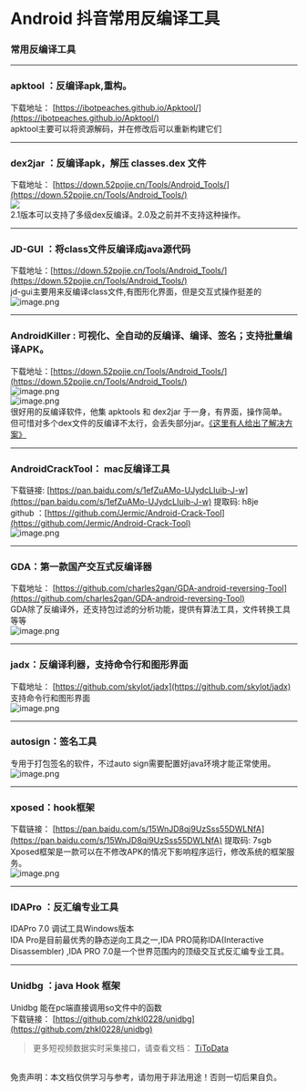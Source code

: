 # Android 抖音常用反编译工具


### 常用反编译工具

---


### apktool ：反编译apk,重构。
下载地址： [https://ibotpeaches.github.io/Apktool/](https://ibotpeaches.github.io/Apktool/)<br>apktool主要可以将资源解码，并在修改后可以重新构建它们

---


### dex2jar ：反编译apk，解压 classes.dex 文件
下载地址： [https://down.52pojie.cn/Tools/Android_Tools/](https://down.52pojie.cn/Tools/Android_Tools/)<br>![](https://cdn.nlark.com/yuque/0/2020/png/97322/1609168603134-fe4ffa0a-3641-4ed2-9f1d-e09ecb3e9cba.png#align=left&display=inline&height=110&margin=%5Bobject%20Object%5D&originHeight=110&originWidth=363&size=0&status=done&style=none&width=363)<br>2.1版本可以支持了多级dex反编译。2.0及之前并不支持这种操作。

---


### JD-GUI ：将class文件反编译成java源代码
下载地址：[https://down.52pojie.cn/Tools/Android_Tools/](https://down.52pojie.cn/Tools/Android_Tools/)<br>jd-gui主要用来反编译class文件,有图形化界面，但是交互式操作挺差的<br>![image.png](https://cdn.nlark.com/yuque/0/2020/png/97322/1609168657734-ff77fee1-28ea-4d67-9dce-eb857f3b3c82.png#align=left&display=inline&height=163&margin=%5Bobject%20Object%5D&name=image.png&originHeight=325&originWidth=547&size=25251&status=done&style=none&width=273.5)

---


### AndroidKiller : 可视化、全自动的反编译、编译、签名；支持批量编译APK。
下载地址：[https://down.52pojie.cn/Tools/Android_Tools/](https://down.52pojie.cn/Tools/Android_Tools/)<br>![image.png](https://cdn.nlark.com/yuque/0/2020/png/97322/1609168676261-73920f2b-5770-4eb5-a519-f49df7c89efe.png#align=left&display=inline&height=150&margin=%5Bobject%20Object%5D&name=image.png&originHeight=300&originWidth=500&size=329471&status=done&style=none&width=250)<br>![image.png](https://cdn.nlark.com/yuque/0/2020/png/97322/1609168687907-42de44f5-639d-4cb9-8fbb-1b698fb75f42.png#align=left&display=inline&height=318&margin=%5Bobject%20Object%5D&name=image.png&originHeight=635&originWidth=780&size=51136&status=done&style=none&width=390)<br>很好用的反编译软件，他集 apktools 和 dex2jar 于一身，有界面，操作简单。<br>但可惜对多个dex文件的反编译不太行，会丢失部分jar。[《这里有人给出了解决方案》](https://www.52pojie.cn/forum.php?mod=viewthread&tid=1078307&extra=page=1&filter=author&orderby=dateline&typeid=230)

---


### AndroidCrackTool： mac反编译工具
下载链接: [https://pan.baidu.com/s/1efZuAMo-UJydcLIuib-J-w](https://pan.baidu.com/s/1efZuAMo-UJydcLIuib-J-w) 提取码: h8je<br>github ：[https://github.com/Jermic/Android-Crack-Tool](https://github.com/Jermic/Android-Crack-Tool)<br>![image.png](https://cdn.nlark.com/yuque/0/2020/png/97322/1609168707506-aab2d125-185c-4785-8f29-96ddec77da47.png#align=left&display=inline&height=589&margin=%5Bobject%20Object%5D&name=image.png&originHeight=1178&originWidth=1078&size=300910&status=done&style=none&width=539)

---


### GDA：第一款国产交互式反编译器
下载地址： [https://github.com/charles2gan/GDA-android-reversing-Tool](https://github.com/charles2gan/GDA-android-reversing-Tool)<br>GDA除了反编译外，还支持包过滤的分析功能，提供有算法工具，文件转换工具等等<br>![image.png](https://cdn.nlark.com/yuque/0/2020/png/97322/1609168719939-0cfaf575-83db-4237-90f6-76e83d9604d6.png#align=left&display=inline&height=326&margin=%5Bobject%20Object%5D&name=image.png&originHeight=652&originWidth=1173&size=99387&status=done&style=none&width=586.5)

---


### jadx：反编译利器，支持命令行和图形界面
下载地址： [https://github.com/skylot/jadx](https://github.com/skylot/jadx)<br>支持命令行和图形界面<br>![image.png](https://cdn.nlark.com/yuque/0/2020/png/97322/1609168732744-54debcfa-56d1-4e64-99a5-c84809d4180f.png#align=left&display=inline&height=620&margin=%5Bobject%20Object%5D&name=image.png&originHeight=1240&originWidth=2058&size=193459&status=done&style=none&width=1029)

---


### autosign：签名工具
专用于打包签名的软件，不过auto sign需要配置好java环境才能正常使用。<br>![image.png](https://cdn.nlark.com/yuque/0/2020/png/97322/1609168743581-8108f512-7250-4ae7-a53e-fc04ae81a694.png#align=left&display=inline&height=240&margin=%5Bobject%20Object%5D&name=image.png&originHeight=480&originWidth=670&size=99366&status=done&style=none&width=335)

---


### xposed：hook框架
下载链接： [https://pan.baidu.com/s/15WnJD8qj9UzSss55DWLNfA](https://pan.baidu.com/s/15WnJD8qj9UzSss55DWLNfA) 提取码: 7sgb<br>Xposed框架是一款可以在不修改APK的情况下影响程序运行，修改系统的框架服务。<br>![image.png](https://cdn.nlark.com/yuque/0/2020/png/97322/1609168755915-30c4dd84-2d8a-44ae-92ab-bdc6cf6aaa2b.png#align=left&display=inline&height=410&margin=%5Bobject%20Object%5D&name=image.png&originHeight=819&originWidth=877&size=85377&status=done&style=none&width=438.5)<br>


---


### IDAPro ：反汇编专业工具
IDAPro 7.0 调试工具Windows版本<br>IDA Pro是目前最优秀的静态逆向工具之一,IDA PRO简称IDA(Interactive Disassembler) ,IDA PRO 7.0是一个世界范围内的顶级交互式反汇编专业工具。<br>


---


### Unidbg ：java Hook 框架
Unidbg 能在pc端直接调用so文件中的函数<br>下载链接： [https://github.com/zhkl0228/unidbg](https://github.com/zhkl0228/unidbg)<br>

> 更多短视频数据实时采集接口，请查看文档： [TiToData](https://www.titodata.com?from=douyinarticle)


<br>免责声明：本文档仅供学习与参考，请勿用于非法用途！否则一切后果自负。
